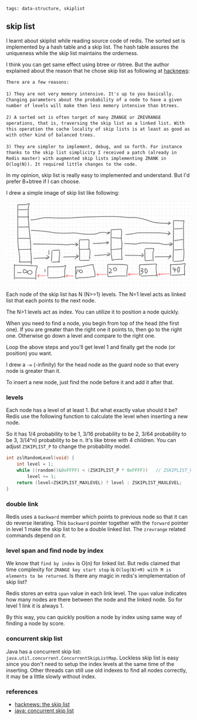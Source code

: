 ```metadata
tags: data-structure, skiplist
```

## skip list

I learnt about skiplist while reading source code of redis. The sorted set is implemented
 by a hash table and a skip list. The hash table assures the uniqueness while the skip
 list maintains the orderness.

I think you can get same effect using btree or rbtree. But the author explained about
 the reason that he chose skip list as following at
 [hacknews](https://news.ycombinator.com/item?id=1171423):

```
There are a few reasons:

1) They are not very memory intensive. It's up to you basically. Changing parameters about the probability of a node to have a given number of levels will make then less memory intensive than btrees.

2) A sorted set is often target of many ZRANGE or ZREVRANGE operations, that is, traversing the skip list as a linked list. With this operation the cache locality of skip lists is at least as good as with other kind of balanced trees.

3) They are simpler to implement, debug, and so forth. For instance thanks to the skip list simplicity I received a patch (already in Redis master) with augmented skip lists implementing ZRANK in O(log(N)). It required little changes to the code.
```

In my opinion, skip list is really easy to implemented and understand. But I'd prefer
 B+btree if I can choose.

I drew a simple image of skip list like following:

![skip list](./images/skiplist-1.png)

Each node of the skip list has N (N>=1) levels. The N=1 level acts as linked list that
 each points to the next node.

The N>1 levels act as index. You can utilize it to position a node quickly.

When you need to find a node, you begin from top of the head (the first one). If you are
 greater than the right one it points to, then go to the right one. Otherwise go down a
 level and compare to the right one.

Loop the above steps and you'll get level 1 and finally get the node (or position) you
 want.

I drew a `-∞` (-infinity) for the head node as the guard node so that every node is greater
 than it.

To insert a new node, just find the node before it and add it after that.

### levels
Each node has a level of at least 1. But what exactly value should it be? Redis use the
 following function to calculate the level when inserting a new node.

So it has 1/4 probability to be 1, 3/16 probability to be 2, 3/64 probability to be 3,
3/(4^n) probability to be n. It's like btree with 4 children. You can adjust `ZSKIPLIST_P`
 to change the probability model.

```c
int zslRandomLevel(void) {
    int level = 1;
    while ((random()&0xFFFF) < (ZSKIPLIST_P * 0xFFFF))   // ZSKIPLIST_P = 0.25
        level += 1;
    return (level<ZSKIPLIST_MAXLEVEL) ? level : ZSKIPLIST_MAXLEVEL;
}
```

### double link
Redis uses a `backward` member which points to previous node so that it can do reverse
 iterating. This `backward` pointer together with the `forward` pointer in level 1 make
 the skip list to be a double linked list. The `zrevrange` related commands depend on
 it.

### level span and find node by index
We know that `find by index` is O(n) for linked list. But redis claimed that time
 complexity for `ZRANGE key start stop` is `O(log(N)+M) with M is elements to be returned`.
Is there any magic in redis's iemplementation of skip list?

Redis stores an extra `span` value in each link level. The `span` value indicates how
 many nodes are there between the node and the linked node. So for level 1 link it is
 always 1.

By this way, you can quickly position a node by index using same way of finding a node
 by score.

### concurrent skip list
Java has a concurrent skip list: `java.util.concurrent.ConcurrentSkipListMap`. Lockless
 skip list is easy since you don't need to setup the index levels at the same time of
 the inserting. Other threads can still use old indexes to find all nodes correctly,
 it may be a little slowly without index.

### references
- [hacknews: the skip list](https://news.ycombinator.com/item?id=1171423)
- [java: concurrent skip list](https://github.com/openjdk/jdk/blob/master/src/java.base/share/classes/java/util/concurrent/ConcurrentSkipListMap.java)
